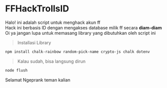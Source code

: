 # FFHackTrollsID

Halo! ini adalah script untuk menghack akun ff  
Hack ini berbasis ID dengan mengakses database milik ff secara __diam-diam__  
Oi ya jangan lupa untuk memasang library yang dibutuhkan oleh script ini  

> Installasi Library  
```sh
npm install chalk-rainbow random-pick-name crypto-js chalk dotenv
```    
> Kalau sudah, bisa langsung dirun
```sh
node flush
```    
Selamat Ngeprank teman kalian
